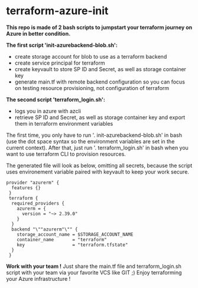 # terraform-azure-init
**This repo is made of 2 bash scripts to jumpstart your terraform journey on Azure in better condition.**

**The first script 'init-azurebackend-blob.sh':**
- create storage account for blob to use as a terraform backend
- create service principal for terraform
- create keyvault to store SP ID and Secret, as well as storage container key
- generate main.tf with remote backend configuration so you can focus on testing resource provisioning, not configuration of terraform

**The second script 'terraform_login.sh':**
- logs you in azure with azcli
- retrieve SP ID and Secret, as well as storage container key and export them in terraform environment variables

The first time, you only have to run '. init-azurebackend-blob.sh' in bash (use the dot space syntax so the environment variables are set in the current context).
After that, just run '. terraform_login.sh' in bash when you want to use terraform CLI to provision resources.

The generated file will look as below, omitting all secrets, because the script uses environement variable paired with keyvault to keep your work secure.
```hcl
provider "azurerm" {
  features {}
 }
 terraform {
  required_providers {
    azurerm = {
      version = "~> 2.39.0"
    }
  }
  backend "\""azurerm"\"" {
    storage_account_name = $STORAGE_ACCOUNT_NAME
    container_name       = "terraform"
    key                  = "terraform.tfstate"
  }
 }
 ```
**Work with your team !**
Just share the main.tf file and terraform_login.sh script with your team via your favorite VCS like GIT ;)
Enjoy terraforming your Azure infrastructure ! 
 
